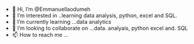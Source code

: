 - 👋 Hi, I’m @Emmanuellaodumeh
- 👀 I’m interested in ..learning data analysis, python, excel and SQL.
- 🌱 I’m currently learning ...data analytics
- 💞️ I’m looking to collaborate on ...data. analyais, python excel and. SQL
- 📫 How to reach me ...

<!---
Emmanuellaodumeh/Emmanuellaodumeh is a ✨ special ✨ repository because its `README.md` (this file) appears on your GitHub profile.
You can click the Preview link to take a look at your changes.
--->
